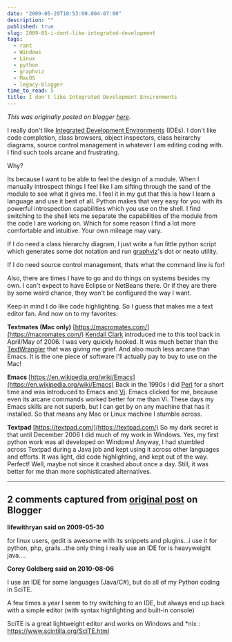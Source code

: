 ```yaml
---
date: "2009-05-29T10:53:00.004-07:00"
description: ""
published: true
slug: 2009-05-i-dont-like-integrated-development
tags:
  - rant
  - Windows
  - Linux
  - python
  - graphviz
  - MacOS
  - legacy-blogger
time_to_read: 5
title: I don't like Integrated Development Environments
---
```


_This was originally posted on blogger [here](https://pydanny.blogspot.com/2009/05/i-dont-like-integrated-development.html)_.

I really don't like [Integrated Development Environments](https://en.wikipedia.org/wiki/Integrated_development_environment) (IDEs). I don't like code completion, class browsers, object inspectors, class heirarchy diagrams, source control management in whatever I am editing coding with. I find such tools arcane and frustrating.

Why?

Its because I want to be able to feel the design of a module. When I manually introspect things I feel like I am sifting through the sand of the module to see what it gives me. I feel it in my gut that this is how I learn a language and use it best of all. Python makes that very easy for you with its powerful introspection capabilities which you use on the shell. I find switching to the shell lets me separate the capabilities of the module from the code I are working on. Which for some reason I find a lot more comfortable and intuitive. Your own mileage may vary.

If I do need a class hierarchy diagram, I just write a fun little python script which generates some dot notation and run [graphviz](https://graphviz.org/)'s dot or neato utility.

If I do need source control management, thats what the command line is for!

Also, there are times I have to go and do things on systems besides my own. I can't expect to have Eclipse or NetBeans there. Or if they are there by some weird chance, they won't be configured the way I want.

Keep in mind I do like code highlighting. So I guess that makes me a text editor fan. And now on to my favorites:

<span style="font-weight: bold;">Textmates (Mac only)</span> [https://macromates.com/](https://macromates.com/)
[Kendall Clark](https://clarkparsia.com/about/profiles/kendall) introduced me to this tool back in April/May of 2006. I was very quickly hooked. It was much better than the [TextWrangler](https://en.wikipedia.org/wiki/TextWrangler) that was giving me grief. And also much less arcane than Emacs. It is the one piece of software I'll actually pay to buy to use on the Mac!

<span style="font-weight: bold;">Emacs</span> [https://en.wikipedia.org/wiki/Emacs](https://en.wikipedia.org/wiki/Emacs)
Back in the 1990s I did [Perl](https://perl.org/) for a short time and was introduced to Emacs and [Vi](https://en.wikipedia.org/wiki/Vi). Emacs clicked for me, because even its arcane commands worked better for me than Vi. These days my Emacs skills are not superb, but I can get by on any machine that has it installed. So that means any Mac or Linux machine I stumble across.

<span style="font-weight: bold;">Textpad</span> [https://textpad.com/](https://textpad.com/)
So my dark secret is that until December 2006 I did much of my work in Windows. Yes, my first python work was all developed on Windows! Anyway, I had stumbled across Textpad during a Java job and kept using it across other languages and efforts. It was light, did code highlighting, and kept out of the way. Perfect! Well, maybe not since it crashed about once a day. Still, it was better for me than more sophisticated alternatives.

---

## 2 comments captured from [original post](https://pydanny.blogspot.com/2009/05/i-dont-like-integrated-development.html) on Blogger

**lifewithryan said on 2009-05-30**

for linux users, gedit is awesome with its snippets and plugins...i use it for python, php, grails...the only thing i really use an IDE for is heavyweight java....

**Corey Goldberg said on 2010-08-06**

I use an IDE for some languages (Java/C#), but do all of my Python coding in SciTE. 

A few times a year I seem to try switching to an IDE, but always end up back with a simple editor (with syntax highlighting and built-in console)

SciTE is a great lightweight editor and works on Windows and \*nix : https://www.scintilla.org/SciTE.html
